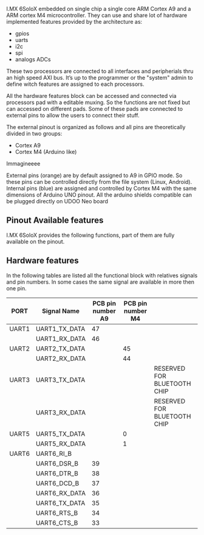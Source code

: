 I.MX 6SoloX embedded on single chip a single core ARM Cortex A9 and a ARM cortex M4 microcontroller. They can use and share lot of hardware implemented features provided by the architecture as:
* gpios
* uarts
* i2c
* spi
* analogs ADCs

These two processors are connected to all interfaces and peripherials thru an high speed AXI bus. It’s up to the programmer or the "system" admin to define witch features are assigned to each processors.

All the hardware features block can be accessed and connected via processors pad with a editable muxing. So the functions are not fixed but can accessed on different pads.
Some of these pads are connected to external pins to allow the users to connect their stuff.

The external pinout is organized as follows and all pins are theoretically divided in two groups:
* Cortex A9
* Cortex M4 (Arduino like) 

Immagineeee

External pins (orange) are by default assigned to A9 in GPIO mode. So these pins can be controlled directly from the file system (Linux, Android).
Internal pins (blue) are assigned and controlled by Cortex M4 with the same dimensions of Arduino UNO pinout. All the arduino shields compatible can be plugged directly on UDOO Neo board

## Pinout Available features

I.MX 6SoloX provides the following functions, part of them are fully available on the pinout. 

## Hardware features
In the following tables are listed all the functional block with relatives signals and pin numbers.
In some cases the same signal are available in more then one pin.

| PORT  | Signal Name   | PCB pin number A9 | PCB pin number M4 |                             |
|-------|---------------|-------------------|-------------------|-----------------------------|
| UART1 | UART1_TX_DATA | 47                |                   |                             |
|       | UART1_RX_DATA | 46                |                   |                             |
| UART2 | UART2_TX_DATA |                   | 45                |                             |
|       | UART2_RX_DATA |                   | 44                |                             |
| UART3 | UART3_TX_DATA |                   |                   | RESERVED FOR BLUETOOTH CHIP |
|       | UART3_RX_DATA |                   |                   | RESERVED FOR BLUETOOTH CHIP |
| UART5 | UART5_TX_DATA |                   | 0                 |                             |
|       | UART5_RX_DATA |                   | 1                 |                             |
| UART6 | UART6_RI_B    |                   |                   |                             |
|       | UART6_DSR_B   | 39                |                   |                             |
|       | UART6_DTR_B   | 38                |                   |                             |
|       | UART6_DCD_B   | 37                |                   |                             |
|       | UART6_RX_DATA | 36                |                   |                             |
|       | UART6_TX_DATA | 35                |                   |                             |
|       | UART6_RTS_B   | 34                |                   |                             |
|       | UART6_CTS_B   | 33                |                   |                             |




